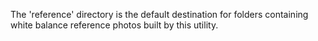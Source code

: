 The 'reference' directory is the default destination for folders containing white balance reference photos built by this utility. 